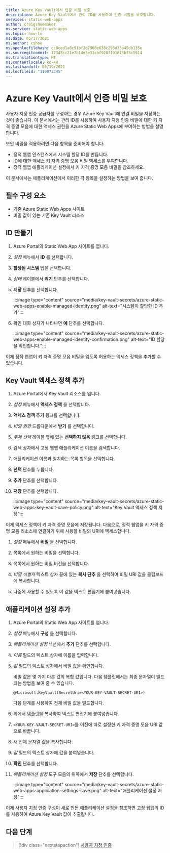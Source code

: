 ```yaml
---
title: Azure Key Vault에서 인증 비밀 보호
description: Azure Key Vault에서 관리 ID를 사용하여 인증 비밀을 보호합니다.
services: static-web-apps
author: craigshoemaker
ms.service: static-web-apps
ms.topic: how-to
ms.date: 05/17/2021
ms.author: cshoe
ms.openlocfilehash: cc0ced1a6c91bf2e7960e638c295d33a45db135e
ms.sourcegitcommit: 17345cc21e7b14e3e31cbf920f191875bf3c5914
ms.translationtype: HT
ms.contentlocale: ko-KR
ms.lasthandoff: 05/19/2021
ms.locfileid: "110073345"
---
```

# <a name="securing-authentication-secrets-in-azure-key-vault"></a>Azure Key Vault에서 인증 비밀 보호

사용자 지정 인증 공급자를 구성하는 경우 Azure Key Vault에 연결 비밀을 저장하는 것이 좋습니다. 이 문서에서는 관리 ID를 사용하여 사용자 지정 인증 비밀에 대한 키 자격 증명 모음에 대한 액세스 권한을 Azure Static Web Apps에 부여하는 방법을 설명합니다.

보안 비밀을 적용하려면 다음 항목을 준비해야 합니다.

- 정적 웹앱 인스턴스에서 시스템 할당 ID를 만듭니다.
- ID에 대한 액세스 키 자격 증명 모음 비밀 액세스를 부여합니다.
- 정적 웹앱 애플리케이션 설정에서 키 자격 증명 모음 비밀을 참조하세요.

이 문서에서는 애플리케이션에서 이러한 각 항목을 설정하는 방법을 보여 줍니다.

## <a name="prerequisites"></a>필수 구성 요소

- 기존 Azure Static Web Apps 사이트
- 비밀 값이 있는 기존 Key Vault 리소스

## <a name="create-identity"></a>ID 만들기

1. Azure Portal의 Static Web App 사이트를 엽니다.

1. _설정_ 메뉴에서 **ID** 를 선택합니다.

1. **할당된 시스템** 탭을 선택합니다.

1. _상태_ 레이블에서 **켜기** 단추를 선택합니다.

1. **저장** 단추를 선택합니다.

    :::image type="content" source="media/key-vault-secrets/azure-static-web-apps-enable-managed-identity.png" alt-text="시스템이 할당한 ID 추가":::

1. 확인 대화 상자가 나타나면 **예** 단추를 선택합니다.

    :::image type="content" source="media/key-vault-secrets/azure-static-web-apps-enable-managed-identity-confirmation.png" alt-text="ID 할당을 확인합니다.":::

이제 정적 웹앱이 키 자격 증명 모음 비밀을 읽도록 허용하는 액세스 정책을 추가할 수 있습니다.

## <a name="add-a-key-vault-access-policy"></a>Key Vault 액세스 정책 추가

1. Azure Portal에서 Key Vault 리소스를 엽니다.

1. _설정_ 메뉴에서 **액세스 정책** 을 선택합니다.

1. **액세스 정책 추가** 링크를 선택합니다.

1. _비밀 권한_ 드롭다운에서 **받기** 를 선택합니다.

1. _주체 선택_ 레이블 옆에 있는 **선택하지 않음** 링크를 선택합니다.

1. 검색 상자에서 고정 웹앱 애플리케이션 이름을 검색합니다.

1. 애플리케이션 이름과 일치하는 목록 항목을 선택합니다.

1. **선택** 단추를 누릅니다.

1. **추가** 단추를 선택합니다.

1. **저장** 단추를 선택합니다.

    :::image type="content" source="media/key-vault-secrets/azure-static-web-apps-key-vault-save-policy.png" alt-text="Key Vault 액세스 정책 저장":::

이제 액세스 정책이 키 자격 증명 모음에 저장됩니다. 다음으로, 정적 웹앱을 키 자격 증명 모음 리소스에 연결하기 위해 사용할 비밀의 URI에 액세스합니다.

1. _설정_ 메뉴에서 **비밀** 을 선택합니다.

1. 목록에서 원하는 비밀을 선택합니다.

1. 목록에서 원하는 비밀 버전을 선택합니다.

1. _비밀 식별자_ 텍스트 상자 끝에 있는 **복사 단추** 을 선택하여 비밀 URI 값을 클립보드에 복사합니다.

1. 나중에 사용할 수 있도록 이 값을 텍스트 편집기에 붙여넣습니다.

## <a name="add-application-setting"></a>애플리케이션 설정 추가

1. Azure Portal의 Static Web App 사이트를 엽니다.

1. _설정_ 메뉴에서 **구성** 을 선택합니다.

1. _애플리케이션 설정_ 섹션에서 **추가** 단추를 선택합니다.

1. _이름_ 필드의 텍스트 상자에 이름을 입력합니다.

1. _값_ 필드의 텍스트 상자에서 비밀 값을 확인합니다.

    비밀 값은 몇 가지 다른 값의 복합 값입니다. 다음 템플릿에서는 최종 문자열이 빌드되는 방법을 보여 줄 수 있습니다.

    ```text
    @Microsoft.KeyVault(SecretUri=<YOUR-KEY-VAULT-SECRET-URI>)
    ```

    다음 단계를 사용하여 전체 비밀 값을 빌드합니다.

1. 위에서 템플릿을 복사하여 텍스트 편집기에 붙여넣습니다.

1. `<YOUR-KEY-VAULT-SECRET-URI>`를 이전에 따로 설정한 키 자격 증명 모음 URI 값으로 바꿉니다.

1. 새 전체 문자열 값을 복사합니다.

1. _값_ 필드의 텍스트 상자에 값을 붙여넣습니다.

1. **확인** 단추를 선택합니다.

1. _애플리케이션 설정_ 도구 모음의 위쪽에서 **저장** 단추를 선택합니다.

    :::image type="content" source="media/key-vault-secrets/azure-static-web-apps-application-settings-save.png" alt-text="애플리케이션 설정 저장":::

이제 사용자 지정 인증 구성이 새로 만든 애플리케이션 설정을 참조하면 고정 웹앱의 ID를 사용하여 Azure Key Vault 값이 추출됩니다.

## <a name="next-steps"></a>다음 단계

> [!div class="nextstepaction"]
> [사용자 지정 인증](./authentication-custom.md)
